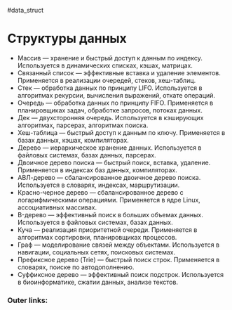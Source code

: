 #data_struct
# Структуры данных

- Массив — хранение и быстрый доступ к данным по индексу. Используется в динамических списках, кэшах, матрицах.
- Связанный список — эффективные вставка и удаление элементов. Применяется в реализации очередей, стеков, хеш-таблиц.
- Стек — обработка данных по принципу LIFO. Используется в алгоритмах рекурсии, вычисления выражений, откате операций.
- Очередь — обработка данных по принципу FIFO. Применяется в планировщиках задач, обработке запросов, потоках данных.
- Дек — двухсторонняя очередь. Используется в кэширующих алгоритмах, парсерах, алгоритмах поиска.
- Хеш-таблица — быстрый доступ к данным по ключу. Применяется в базах данных, кэшах, компиляторах.
- Дерево — иерархическое хранение данных. Используется в файловых системах, базах данных, парсерах.
- Двоичное дерево поиска — быстрый поиск, вставка, удаление. Применяется в индексах баз данных, компиляторах.
- АВЛ-дерево — сбалансированное двоичное дерево поиска. Используется в словарях, индексах, маршрутизации.
- Красно-черное дерево — сбалансированное дерево с логарифмическими операциями. Применяется в ядре Linux, ассоциативных массивах.
- B-дерево — эффективный поиск в больших объемах данных. Используется в файловых системах, базах данных.
- Куча — реализация приоритетной очереди. Применяется в алгоритмах сортировки, планировщиках процессов.
- Граф — моделирование связей между объектами. Используется в навигации, социальных сетях, поисковых системах.
- Префиксное дерево (Trie) — быстрый поиск строк. Применяется в словарях, поиске по автодополнению.
- Суффиксное дерево — эффективный поиск подстрок. Используется в биоинформатике, сжатии данных, анализе текстов.

### Outer links:

